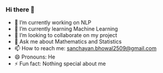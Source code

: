 ### Hi there 👋


- 🔭 I’m currently working on NLP
- 🌱 I’m currently learning Machine Learning
- 👯 I’m looking to collaborate on my project
- 💬 Ask me about Mathematics and Statistics
- 📫 How to reach me: sanchayan.bhowal2509@gmail.com
- 😄 Pronouns: He
- ⚡ Fun fact: Nothing special about me

